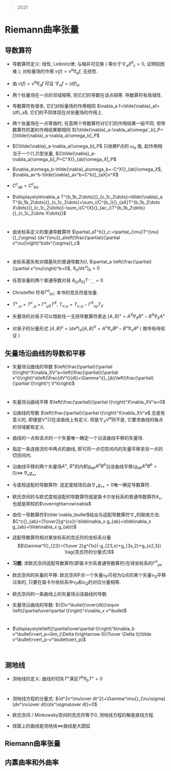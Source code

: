 > 2021

# Riemann曲率张量

## 导数算符

- 导数算符定义: 线性; Leibnitz律; 与缩并可交换 ( 等价于$\nabla_a \delta^b{}_c=0$, 证明较困难 ); 对标量场的作用 $v(f)=v^a\nabla_a f$; 无挠性.

- 由 $v(f)=v^a\nabla_a f$ 可证 $\nabla_a f=(df)_a$

- 两个标量场在一点的邻域相等, 则它们的导数在该点相等. 导数算符有局域性.

- 导数算符有很多, 它们对标量场的作用相同 $\nabla_a f=\tilde{\nabla}_af=(df)_a$, 它们的不同体现在对张量场的作用上.

- 两个张量场在一点等值时, 任意两个导数算符对它们的作用结果一般不同. 但导数算符的差的作用结果都相同 $[(\tilde{\nabla}_a-\nabla_a)\omega'_b]_P=[(\tilde{\nabla}_a-\nabla_a)\omega_b]_P$

- $[(\tilde{\nabla}_a-\nabla_a)\omega_b]_P$ 只依赖P点的 $\omega_a$ 值, 起作用相当于一个(1,2)型张量, $[(\tilde{\nabla}_a-\nabla_a)\omega_b]_P=C^X{}_{ab}\omega_X|_P$

- $\nabla_a\omega_b-\tilde{\nabla}_a\omega_b=-C^X{}_{ab}\omega_X$, $\nabla_av^b-\tilde{\nabla}_av^b=C^b{}_{aX}v^X$

- $C^c{}_{ab}=C^c{}_{ba}$

- $\displaystyle\nabla_a T^{b_1b_2\dots}{}_{c_1c_2\dots}=\tilde{\nabla}_a T^{b_1b_2\dots}{}_{c_1c_2\dots}+\sum_i{C^{b_i}{}_{aX}T^{b_1b_2\dots X\dots}{}_{c_1c_2\dots}}-\sum_i{C^{X}{}_{ac_i}T^{b_1b_2\dots}{}_{c_1c_2\dots X\dots}}$ $$\tag{导数算符通式}\;$$

- 由坐标系定义的普通导数算符 $\partial_aT^b{}_c:=\partial_{\mu}T^{\nu}{}_{\sigma} (dx^{\mu})_a\left(\frac{\partial}{\partial x^\nu}\right)^b(dx^{\sigma})_c$ $$\tag{普通导数算符}\;$$

- 坐标系基矢和对偶基矢的普通导数为0, $\partial_a \left(\frac{\partial}{\partial x^\nu}\right)^b=0$, $\partial_a (dx^{\nu})_b=0$

- 任意张量的两个普通导数对易 $\partial_{[a}\partial_{b]} T^{\dots}{}_{\dots}=0$

- Christoffel 符号$\Gamma^a{}_{bc}$; 本书的克氏符是张量.

- $T^{\nu}{}_{;\mu}=T^{\nu}{}_{,\mu}+\Gamma^{\nu}{}_{\mu X}T^X$, $T_{\nu;\mu}=T_{\nu,\mu}-\Gamma^{X}{}_{\nu\mu}T_X$

- 矢量场的对易子可以借助任一无挠导数算符表达 $[A,B]^\bullet=A^X\nabla_X B^\bullet-B^X\nabla_X A^\bullet$

- 对易子的分量形式 $[A,B]^\mu=(dx^{\mu})_X[A,B]^X=A^{\nu}\nabla_{\nu} B^{\mu}-B^{\nu}\nabla_{\nu} A^{\mu}$ ( 推导有待验证 )

## 矢量场沿曲线的导数和平移

- 矢量场沿曲线的导数 $\left(\frac{\partial}{\partial t}\right)^X\nabla_XV^a=\left(\frac{\partial}{\partial x^i}\right)^a\left(\frac{dV^i}{dt}+\Gamma^i{}_{jk}\left(\frac{\partial}{\partial t}\right)^j V^k\right)$ $$\tag{1a}\;$$

- 矢量场沿曲线平移 $\left(\frac{\partial}{\partial t}\right)^X\nabla_XV^a=0$

- 沿曲线的导数 $\left(\frac{\partial}{\partial t}\right)^X\nabla_XV^a$ 总是有意义的, 即便是$V^\bullet$只在该曲线上有定义. 但是$\nabla_XV^a$则不是, 它要求曲线的每点的邻域都有定义.

- 曲线的一点和该点的一个矢量唯一确定一个沿该曲线平移的矢量场.

- 指定一条连接流形中两点的曲线, 即可将一点切空间内的矢量平移至另一点的切空间内.

- 沿曲线平移的两个矢量场$A^\bullet$, $B^\bullet$的内积$g_{ab}A^aB^b$沿该曲线平移($g_{ab}A^aB^b=0$)$\iff$ $\nabla_\bullet g_{\bullet\bullet}$

- 与度规适配的导数算符: 选定度规场后由$\nabla_\bullet g_{\bullet\bullet}=0$唯一确定导数算符.

- 欧氏空间的与欧式度规适配的导数算符就是笛卡尔坐标系的普通导数算符$\partial_\bullet$, 也就是熟知的$\overrightarrow\nabla$

- 由任一导数算符$\tilde \nabla_\bullet$给出与适配导数算符$\nabla_\bullet$的联络方法: $C^c{}_{ab}={1\over2}g^{cx}(-\tilde\nabla_x g_{ab}+\tilde\nabla_x g_{ab}+\tilde\nabla_x g_{ab})$

- 适配导数算符相对某坐标系的克氏符的坐标系分量 $$\Gamma^1{}_{23}={1\over 2}g^{1x}(-g_{23,x}+g_{3x,2}+g_{x2,3}) \tag{克氏符的分量式}$$

- **习题**: 求欧氏空间适配导数算符(即笛卡尔系普通导数算符)在球坐标系的$\Gamma^\sigma{}_{\mu\nu}$

- 欧氏空间的矢量的平移: 欧氏空间P点一个矢量$v_P$可视为Q点的某个矢量$v_Q$平移过来的, 只要在笛卡尔坐标系中$v_P$和$v_Q$的对应分量相等.

- 欧氏空间的一条曲线上的矢量场沿该曲线的导数.

- 矢量场沿曲线的导数: ${{Dv^\bullet}\over{dt}}\equiv \left({\partial\over\partial t}\right)^x\nabla_x v^\bullet$ $$\tag{1b}\;$$

- $\displaystyle\left({\partial\over\partial t}\right)^b\nabla_b v^\bullet\rvert_p=\lim_{\Delta t\rightarrow 0}{1\over \Delta t}(\tilde v^\bullet\rvert_p-v^\bullet\vert_p)$ $$\tag{证明很长, 我也没看!}\;$$

## 测地线

- 测地线的定义: 曲线的切矢$T^\bullet$满足$T^b\nabla_b T^\bullet=0$ $$\tag{测地线方程}\;$$

- 测地线方程的分量式: ${d^2x^\mu\over dt^2}+\Gamma^\mu{}_{\nu\sigma}{dx^\nu\over dt}{dx^\sigma\over dt}=0$ 

- 欧氏空间 / Minkowsky空间的克氏符等于0, 测地线方程的解是直线方程.

- 球面上的曲线是测地线$\iff$曲线是大圆弧

## Riemann曲率张量

## 内禀曲率和外曲率

<!--stackedit_data:
eyJoaXN0b3J5IjpbMjgzNjcwMDA1LC0yNDYxNzQzMTIsLTE3ND
Q0NjEwNzksLTE1MTA2MzczMzMsMTkyMDk5MTYyNl19
-->